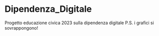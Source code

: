 # Dipendenza_Digitale

Progetto educazione civica 2023 sulla dipendenza digitale 
P.S.  i grafici si sovrappongono! 
